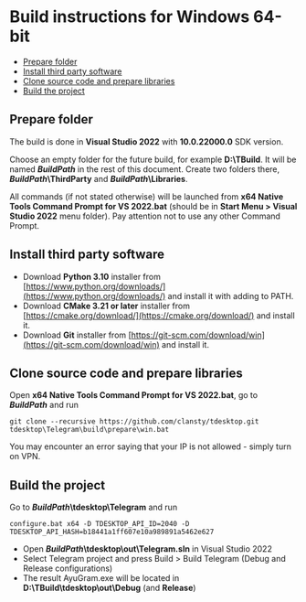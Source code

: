 # Build instructions for Windows 64-bit

- [Prepare folder](#prepare-folder)
- [Install third party software](#install-third-party-software)
- [Clone source code and prepare libraries](#clone-source-code-and-prepare-libraries)
- [Build the project](#build-the-project)

## Prepare folder

The build is done in **Visual Studio 2022** with **10.0.22000.0** SDK version.

Choose an empty folder for the future build, for example **D:\\TBuild**. It will be named ***BuildPath*** in the rest of this document. Create two folders there, ***BuildPath*\\ThirdParty** and ***BuildPath*\\Libraries**.

All commands (if not stated otherwise) will be launched from **x64 Native Tools Command Prompt for VS 2022.bat** (should be in **Start Menu > Visual Studio 2022** menu folder). Pay attention not to use any other Command Prompt.

## Install third party software

* Download **Python 3.10** installer from [https://www.python.org/downloads/](https://www.python.org/downloads/) and install it with adding to PATH.
* Download **CMake 3.21 or later** installer from [https://cmake.org/download/](https://cmake.org/download/) and install it.
* Download **Git** installer from [https://git-scm.com/download/win](https://git-scm.com/download/win) and install it.

## Clone source code and prepare libraries

Open **x64 Native Tools Command Prompt for VS 2022.bat**, go to ***BuildPath*** and run

    git clone --recursive https://github.com/clansty/tdesktop.git
    tdesktop\Telegram\build\prepare\win.bat

You may encounter an error saying that your IP is not allowed - simply turn on VPN.

## Build the project

Go to ***BuildPath*\\tdesktop\\Telegram** and run

    configure.bat x64 -D TDESKTOP_API_ID=2040 -D TDESKTOP_API_HASH=b18441a1ff607e10a989891a5462e627

* Open ***BuildPath*\\tdesktop\\out\\Telegram.sln** in Visual Studio 2022
* Select Telegram project and press Build > Build Telegram (Debug and Release configurations)
* The result AyuGram.exe will be located in **D:\TBuild\tdesktop\out\Debug** (and **Release**)
